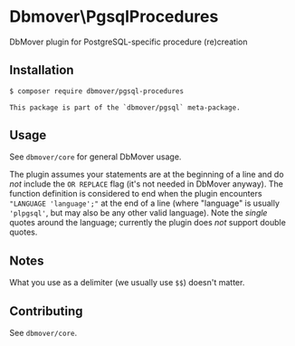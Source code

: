 # Dbmover\PgsqlProcedures
DbMover plugin for PostgreSQL-specific procedure (re)creation

## Installation
```sh
$ composer require dbmover/pgsql-procedures
```

    This package is part of the `dbmover/pgsql` meta-package.

## Usage
See `dbmover/core` for general DbMover usage.

The plugin assumes your statements are at the beginning of a line and do _not_
include the `OR REPLACE` flag (it's not needed in DbMover anyway). The function
definition is considered to end when the plugin encounters
`"LANGUAGE 'language';"` at the end of a line (where "language" is usually
`'plpgsql'`, but may also be any other valid language). Note the _single_ quotes
around the language; currently the plugin does _not_ support double quotes.

## Notes
What you use as a delimiter (we usually use `$$`) doesn't matter.

## Contributing
See `dbmover/core`.


